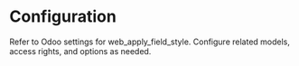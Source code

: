 # Configuration

Refer to Odoo settings for web_apply_field_style. Configure related models, access rights, and options as needed.
